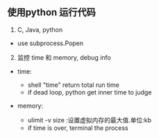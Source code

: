 ## 使用python 运行代码 ##
1. C, Java, python
- use subprocess.Popen

2. 监控 time 和 memory, debug info

-  time: 
    - shell "time" return total run time
    - if dead loop, python get inner time to judge

-  memory: 
    - ulimit -v size :设置虚拟内存的最大值.单位:kb
    - if time is over, terminal the process
    
